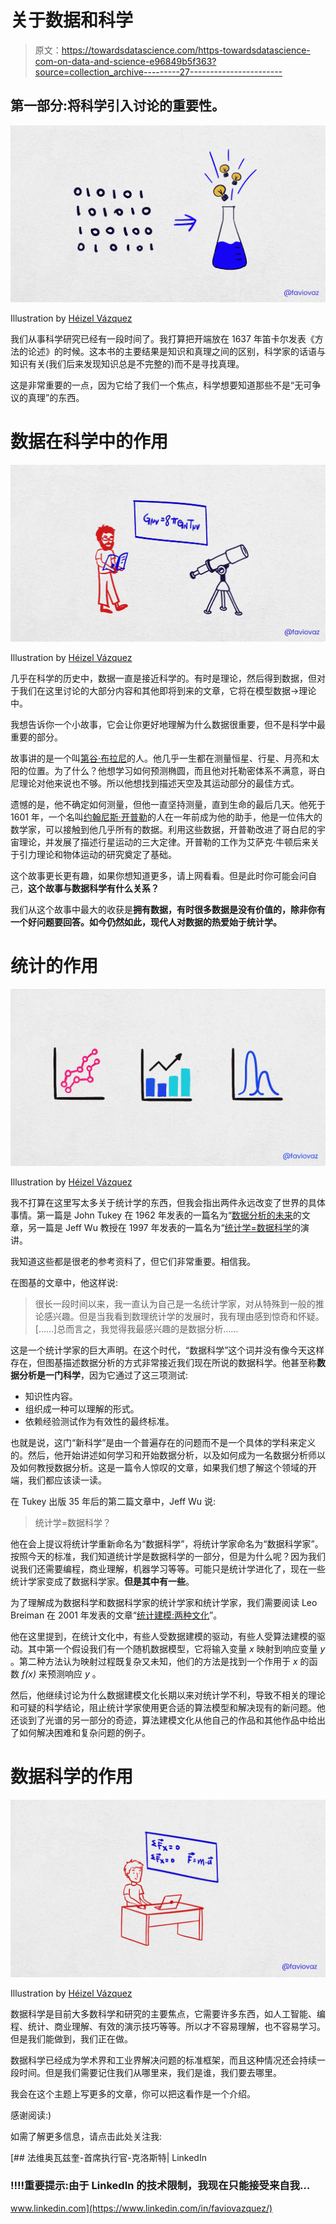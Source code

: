 # 关于数据和科学

> 原文：<https://towardsdatascience.com/https-towardsdatascience-com-on-data-and-science-e96849b5f363?source=collection_archive---------27----------------------->

## 第一部分:将科学引入讨论的重要性。

![](img/211e69268c219d625cb8184f9a4c2b5e.png)

Illustration by [Héizel Vázquez](https://www.instagram.com/heizelvazquez/)

我们从事科学研究已经有一段时间了。我打算把开端放在 1637 年笛卡尔发表《方法的论述》的时候。这本书的主要结果是知识和真理之间的区别，科学家的话语与知识有关(我们后来发现知识总是不完整的)而不是寻找真理。

这是非常重要的一点，因为它给了我们一个焦点，科学想要知道那些不是“无可争议的真理”的东西。

# 数据在科学中的作用

![](img/6d6e758573aa21656c1608bb5e3a91a2.png)

Illustration by [Héizel Vázquez](https://www.instagram.com/heizelvazquez/)

几乎在科学的历史中，数据一直是接近科学的。有时是理论，然后得到数据，但对于我们在这里讨论的大部分内容和其他即将到来的文章，它将在模型数据->理论中。

我想告诉你一个小故事，它会让你更好地理解为什么数据很重要，但不是科学中最重要的部分。

故事讲的是一个叫[第谷·布拉尼](https://www.britannica.com/biography/Tycho-Brahe-Danish-astronomer)的人。他几乎一生都在测量恒星、行星、月亮和太阳的位置。为了什么？他想学习如何预测椭圆，而且他对托勒密体系不满意，哥白尼理论对他来说也不够。所以他想找到描述天空及其运动部分的最佳方式。

遗憾的是，他不确定如何测量，但他一直坚持测量，直到生命的最后几天。他死于 1601 年，一个名叫[约翰尼斯·开普勒](https://plato.stanford.edu/entries/kepler/)的人在一年前成为他的助手，他是一位伟大的数学家，可以接触到他几乎所有的数据。利用这些数据，开普勒改进了哥白尼的宇宙理论，并发展了描述行星运动的三大定律。开普勒的工作为艾萨克·牛顿后来关于引力理论和物体运动的研究奠定了基础。

这个故事更长更有趣，如果你想知道更多，请上网看看。但是此时你可能会问自己，**这个故事与数据科学有什么关系？**

我们从这个故事中最大的收获是**拥有数据，有时很多数据是没有价值的，除非你有一个好问题要回答。如今仍然如此，现代人对数据的热爱始于统计学。**

# 统计的作用

![](img/be081a9f1fb61c42e9a7c6acd69fd755.png)

Illustration by [Héizel Vázquez](https://www.instagram.com/heizelvazquez/)

我不打算在这里写太多关于统计学的东西，但我会指出两件永远改变了世界的具体事情。第一篇是 John Tukey 在 1962 年发表的一篇名为“[数据分析的未来](https://projecteuclid.org/euclid.aoms/1177704711)的文章，另一篇是 Jeff Wu 教授在 1997 年发表的一篇名为“[统计学=数据科学](https://www2.isye.gatech.edu/~jeffwu/)的演讲。

我知道这些都是很老的参考资料了，但它们非常重要。相信我。

在图基的文章中，他这样说:

> 很长一段时间以来，我一直认为自己是一名统计学家，对从特殊到一般的推论感兴趣。但是当我看到数理统计学的发展时，我有理由感到惊奇和怀疑。[……]总而言之，我觉得我最感兴趣的是数据分析……

这是一个统计学家的巨大声明。在这个时代，“数据科学”这个词并没有像今天这样存在，但图基描述数据分析的方式非常接近我们现在所说的数据科学。他甚至称**数据分析是一门科学**，因为它通过了这三项测试:

*   知识性内容。
*   组织成一种可以理解的形式。
*   依赖经验测试作为有效性的最终标准。

也就是说，这门“新科学”是由一个普遍存在的问题而不是一个具体的学科来定义的。然后，他开始讲述如何学习和开始数据分析，以及如何成为一名数据分析师以及如何教授数据分析。这是一篇令人惊叹的文章，如果我们想了解这个领域的开端，我们都应该读一读。

在 Tukey 出版 35 年后的第二篇文章中，Jeff Wu 说:

> 统计学=数据科学？

他在会上提议将统计学重新命名为“数据科学”，将统计学家命名为“数据科学家”。按照今天的标准，我们知道统计学是数据科学的一部分，但是为什么呢？因为我们说我们还需要编程，商业理解，机器学习等等。可能只是统计学进化了，现在一些统计学家变成了数据科学家。**但是其中有一些**。

为了理解成为数据科学和数据科学家的统计学家和统计学家，我们需要阅读 Leo Breiman 在 2001 年发表的文章“[统计建模:两种文化](http://www2.math.uu.se/~thulin/mm/breiman.pdf)”。

他在这里提到，在统计文化中，有些人受数据建模的驱动，有些人受算法建模的驱动。其中第一个假设我们有一个随机数据模型，它将输入变量 *x* 映射到响应变量 *y* 。第二种方法认为映射过程既复杂又未知，他们的方法是找到一个作用于 *x* 的函数 *f(x)* 来预测响应 *y* 。

然后，他继续讨论为什么数据建模文化长期以来对统计学不利，导致不相关的理论和可疑的科学结论，阻止统计学家使用更合适的算法模型和解决现有的新问题。他还谈到了光谱的另一部分的奇迹，算法建模文化从他自己的作品和其他作品中给出了如何解决困难和复杂问题的例子。

# 数据科学的作用

![](img/0c5561fdc9ad2a18abe6b27ec222c04e.png)

Illustration by [Héizel Vázquez](https://www.instagram.com/heizelvazquez/)

数据科学是目前大多数科学和研究的主要焦点，它需要许多东西，如人工智能、编程、统计、商业理解、有效的演示技巧等等。所以才不容易理解，也不容易学习。但是我们能做到，我们正在做。

数据科学已经成为学术界和工业界解决问题的标准框架，而且这种情况还会持续一段时间。但是我们需要记住我们从哪里来，我们是谁，我们要去哪里。

我会在这个主题上写更多的文章，你可以把这看作是一个介绍。

感谢阅读:)

如需了解更多信息，请点击此处关注我:

[](https://www.linkedin.com/in/faviovazquez/) [## 法维奥瓦兹奎-首席执行官-克洛斯特| LinkedIn

### ‼️‼️重要提示:由于 LinkedIn 的技术限制，我现在只能接受来自我…

www.linkedin.com](https://www.linkedin.com/in/faviovazquez/)